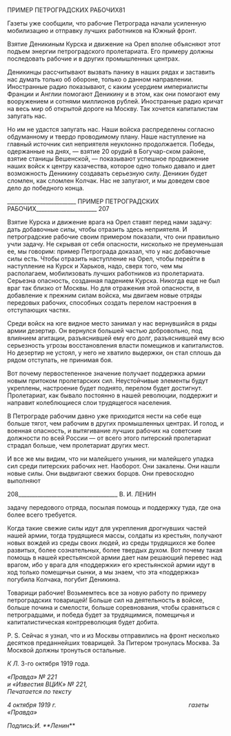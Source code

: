 ПРИМЕР ПЕТРОГРАДСКИХ РАБОЧИХ81

Газеты уже сообщили, что рабочие Петрограда начали усиленную мобилизацию и отправку лучших работников на Южный фронт.

Взятие Деникиным Курска и движение на Орел вполне объясняют этот подъем энер­гии петроградского пролетариата. Его примеру должны последовать рабочие и в других промышленных центрах.

Деникинцы рассчитывают вызвать панику в наших рядах и заставить нас думать только об обороне, только о данном направлении. Иностранные радио показывают, с каким усердием империалисты Франции и Англии помогают Деникину и в этом, как они помогают ему вооружением и сотнями миллионов рублей. Иностранные радио кричат на весь мир об открытой дороге на Москву. Так хочется капиталистам запугать нас.

Но им не удастся запугать нас. Наши войска распределены согласно обдуманному и твердо проводимому плану. Наше наступление на главный источник сил неприятеля неуклонно продолжается. Победы, одержанные на днях, — взятие 20 орудий в Богучар-ском районе, взятие станицы Вешенской, — показывают успешное продвижение наших войск к центру казачества, которое одно только давало и дает возможность Деникину создавать серьезную силу. Деникин будет сломлен, как сломлен Колчак. Нас не запу­гают, и мы доведем свое дело до победного конца.

  

_________________________ ПРИМЕР ПЕТРОГРАДСКИХ РАБОЧИХ______________________ 207

Взятие Курска и движение врага на Орел ставят перед нами задачу: дать добавочные силы, чтобы отразить здесь неприятеля. И петроградские рабочие своим примером по­казали, что они правильно учли задачу. Не скрывая от себя опасности, нисколько не преуменьшая ее, мы говорим: пример Петрограда доказал, что у нас добавочные силы есть. Чтобы отразить наступление на Орел, чтобы перейти в наступление на Курск и Харьков, надо, сверх того, чем мы располагаем, мобилизовать лучших работников из пролетариата. Серьезна опасность, созданная падением Курска. Никогда еще не был враг так близко от Москвы. Но для отражения этой опасности, в добавление к прежним силам войска, мы двигаем новые отряды передовых рабочих, способных создать пере­лом настроения в отступающих частях.

Среди войск на юге видное место занимал у нас вернувшийся в ряды армии дезер­тир. Он вернулся большей частью добровольно, под влиянием агитации, разъяснившей ему его долг, разъяснившей ему всю серьезность угрозы восстановления власти поме­щиков и капиталистов. Но дезертир не устоял, у него не хватило выдержки, он стал сплошь да рядом отступать, не принимая боя.

Вот почему первостепенное значение получает поддержка армии новым притоком пролетарских сил. Неустойчивые элементы будут укреплены, настроение будет подня­то, перелом будет достигнут. Пролетариат, как бывало постоянно в нашей революции, поддержит и направит колеблющиеся слои трудящегося населения.

В Петрограде рабочим давно уже приходится нести на себе еще больше тягот, чем рабочим в других промышленных центрах. И голод, и военная опасность, и вытягива­ние лучших рабочих на советские должности по всей России — от всего этого питер­ский пролетариат страдал больше, чем пролетариат других мест.

И все же мы видим, что ни малейшего уныния, ни малейшего упадка сил среди пи­терских рабочих нет. Наоборот. Они закалены. Они нашли новые силы. Они выдвигают свежих борцов. Они превосходно выполняют

  

208____________________________________ В. И. ЛЕНИН

задачу передового отряда, посылая помощь и поддержку туда, где она более всего тре­буется.

Когда такие свежие силы идут для укрепления дрогнувших частей нашей армии, то­гда трудящиеся массы, солдаты из крестьян, получают новых вождей из среды своих людей, из среды трудящихся же более развитых, более сознательных, более твердых духом. Вот почему такая помощь в нашей крестьянской армии дает нам решающий пе­ревес над врагом, ибо у врага для «поддержки» его крестьянской армии идут в ход только помещичьи сынки, а мы знаем, что эта «поддержка» погубила Колчака, погубит Деникина.

Товарищи рабочие! Возьмемтесь все за новую работу по примеру петроградских то­варищей! Больше сил на деятельность в войске, больше почина и смелости, больше со­ревнования, чтобы сравняться с петроградцами, и победа будет за трудящимися, поме­щичья и капиталистическая контрреволюция будет добита.

P. S. Сейчас я узнал, что и из Москвы отправились на фронт несколько десятков преданнейших товарищей. За Питером тронулась Москва. За Москвой должны тро­нуться остальные.

_К Л._ 3-го октября 1919 года.

_«Правда» № 221  
и «Известия ВЦИК» № 221,                                                                Печатается по тексту_

_4 октября 1919 г.                                                                              газеты «Правда»_

_Подпись:И. **Ленин_**